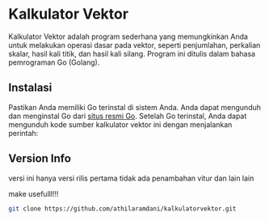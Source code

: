 # Kalkulator Vektor

Kalkulator Vektor adalah program sederhana yang memungkinkan Anda untuk melakukan operasi dasar pada vektor, seperti penjumlahan, perkalian skalar, hasil kali titik, dan hasil kali silang. Program ini ditulis dalam bahasa pemrograman Go (Golang).

## Instalasi

Pastikan Anda memiliki Go terinstal di sistem Anda. Anda dapat mengunduh dan menginstal Go dari [situs resmi Go](https://golang.org/dl/).
Setelah Go terinstal, Anda dapat mengunduh kode sumber kalkulator vektor ini dengan menjalankan perintah:

## Version Info

versi ini hanya versi rilis pertama tidak ada penambahan vitur dan lain lain

make usefulll!!!

```bash
git clone https://github.com/athilaramdani/kalkulatorvektor.git
